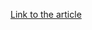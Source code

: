 [Link to the article](https://www.welivesecurity.com/2015/02/10/whatsapp-privacy-broken-reveals-proof-concept-hack/)
